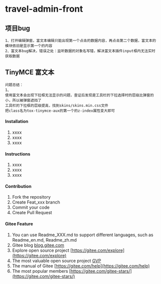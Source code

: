 # travel-admin-front

## 项目bug
```
1、打开编辑弹窗，富文本编辑只能出现第一个点击的数据内容，再点击第二个数据，富文本的模块依旧是显示第一个的内容
2、富文本bug解决，错误之处：监听数据的对象名写错，解决富文本插件input框内无法实时获取数据
```

## TinyMCE 富文本
```
问题总结：
1、
使用富文本会出现下拉框无法显示的问题，查证后发现是工具栏的下拉选择时的层级比弹窗的小，所以被弹窗遮挡了
工具栏的下拉框的层级提高，找到skins/skins.min.css文件
把class名为tox-tinymce-aux的第一个的z-index属性变大即可
```

#### Installation

1.  xxxx
2.  xxxx
3.  xxxx

#### Instructions

1.  xxxx
2.  xxxx
3.  xxxx

#### Contribution

1.  Fork the repository
2.  Create Feat_xxx branch
3.  Commit your code
4.  Create Pull Request


#### Gitee Feature

1.  You can use Readme\_XXX.md to support different languages, such as Readme\_en.md, Readme\_zh.md
2.  Gitee blog [blog.gitee.com](https://blog.gitee.com)
3.  Explore open source project [https://gitee.com/explore](https://gitee.com/explore)
4.  The most valuable open source project [GVP](https://gitee.com/gvp)
5.  The manual of Gitee [https://gitee.com/help](https://gitee.com/help)
6.  The most popular members  [https://gitee.com/gitee-stars/](https://gitee.com/gitee-stars/)
